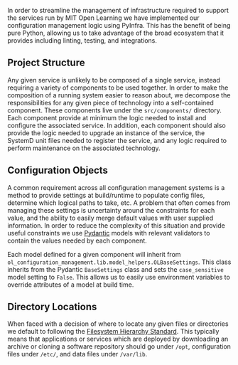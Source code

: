 In order to streamline the management of infrastructure required to support the services
run by MIT Open Learning we have implemented our configuration management logic using
PyInfra. This has the benefit of being pure Python, allowing us to take advantage of the
broad ecosystem that it provides including linting, testing, and integrations.

## Project Structure
Any given service is unlikely to be composed of a single service, instead requiring a
variety of components to be used together. In order to make the composition of a running
system easier to reason about, we decompose the responsibilities for any given piece of
technology into a self-contained component. These components live under the
`src/components/` directory. Each component provide at minimum the logic needed to
install and configure the associated service. In addition, each component should also
provide the logic needed to upgrade an instance of the service, the SystemD unit files
needed to register the service, and any logic required to perform maintenance on the
associated technology.

## Configuration Objects
A common requirement across all configuration management systems is a method to provide
settings at build/runtime to populate config files, determine which logical paths to
take, etc. A problem that often comes from managing these settings is uncertainty around
the constraints for each value, and the ability to easily merge default values with user
supplied information. In order to reduce the complexity of this situation and provide
useful constraints we use [Pydantic](https://pydantic-docs.helpmanual.io/) models with
relevant validators to contain the values needed by each component.

Each model defined for a given component will inherit from
`ol_configuration_management.lib.model_helpers.OLBaseSettings`. This class inherits from
the Pydantic `BaseSettings` class and sets the `case_sensitive` model setting to
`False`. This allows us to easily use environment variables to override attributes of a
model at build time.

## Directory Locations
When faced with a decision of where to locate any given files or directories we default
to following the [Filesystem Hierarchy
Standard](https://en.wikipedia.org/wiki/Filesystem_Hierarchy_Standard). This typically
means that applications or services which are deployed by downloading an archive or
cloning a software repository should go under `/opt`, configuration files under `/etc/`,
and data files under `/var/lib`.
